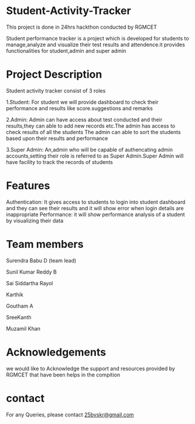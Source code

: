 # Student-Activity-Tracker

This project is done in 24hrs hackthon conducted by RGMCET



Student performance tracker is a project which is developed for students to manage,analyze and visualize their test results and attendence.it provides functionalities for student,admin and super admin
# Project Description
Student activity tracker consist of 3 roles

1.Student:
For student we will provide dashboard to check their performance and results like score.suggestions and remarks

2.Admin:
Admin can have access about test conducted and their results,they can able to add new records etc.The admin has access to check results of all the students
The admin can able to sort the students based upon their results and performance

3.Super Admin:
An,admin who will be capable of authencating admin accounts,setting their role is referred to as Super Admin.Super Admin will have facility to track the records of students

# Features
Authentication:
It gives access to students to login into student dashboard and they can see their results and it will show error when login details are inappropriate
Performance:
it will show performance analysis of a student by visualizing their data

# Team members
Surendra Babu D (team lead)  

Sunil Kumar Reddy B

Sai Siddartha Rayol 

Karthik

Goutham A

SreeKanth

Muzamil Khan

# Acknowledgements
 we would like to Acknowledge the support and resources provided by RGMCET that have been helps in the compition
 # contact
 For any Queries, please contact
 25bvskr@gmail.com

